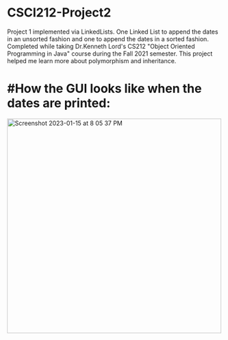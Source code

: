 # CSCI212-Project2
Project 1 implemented via LinkedLists. One Linked List to append the dates in an unsorted fashion and one to append the dates in a sorted fashion. Completed while taking Dr.Kenneth Lord's CS212 "Object Oriented Programming in Java" course during the Fall 2021 semester. This project helped me learn more about polymorphism and inheritance.

# #How the GUI looks like when the dates are printed:
<img width="500" alt="Screenshot 2023-01-15 at 8 05 37 PM" src="https://user-images.githubusercontent.com/108318635/212578366-1f8f9d80-f9e8-4301-9be3-f67dd4176804.png">

